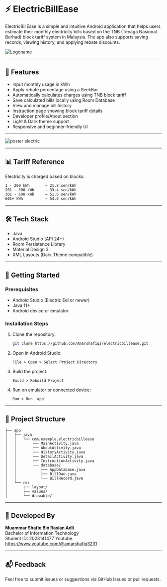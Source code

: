 # ⚡ ElectricBillEase

ElectricBillEase is a simple and intuitive Android application that helps users estimate their monthly electricity bills based on the TNB (Tenaga Nasional Berhad) block tariff system in Malaysia. The app also supports saving records, viewing history, and applying rebate discounts.

![Logoname](https://github.com/user-attachments/assets/d8cbc333-2e8e-42ba-ab49-ffe2be5adb23)


---

## 📱 Features

- Input monthly usage in kWh
- Apply rebate percentage using a SeekBar
- Automatically calculates charges using TNB block tariff
- Save calculated bills locally using Room Database
- View and manage bill history
- Instruction page showing block tariff details
- Developer profile/About section
- Light & Dark theme support
- Responsive and beginner-friendly UI

---

![poster electric](https://github.com/user-attachments/assets/5d6d71e5-bd89-42de-b623-b50f2f0b6c17)

---

## 📊 Tariff Reference

Electricity is charged based on blocks:

```
1 - 200 kWh       → 21.8 sen/kWh  
201 - 300 kWh     → 33.4 sen/kWh  
301 - 600 kWh     → 51.6 sen/kWh  
601+ kWh          → 54.6 sen/kWh
```

---

## 🛠️ Tech Stack

- Java
- Android Studio (API 24+)
- Room Persistence Library
- Material Design 3
- XML Layouts (Dark Theme compatible)

---

## 🚀 Getting Started

### Prerequisites

- Android Studio (Electric Eel or newer)
- Java 11+
- Android device or emulator

### Installation Steps

1. Clone the repository:
   ```bash
   git clone https://github.com/Amarshafiqz/electricbillease.git
   ```

2. Open in Android Studio:
   ```
   File > Open > Select Project Directory
   ```

3. Build the project:
   ```
   Build > Rebuild Project
   ```

4. Run on emulator or connected device:
   ```
   Run > Run 'app'
   ```

---

## 📂 Project Structure

```
├── app
│   ├── java
│   │   └── com.example.electricbillease
│   │       ├── MainActivity.java
│   │       ├── AboutActivity.java
│   │       ├── HistoryActivity.java
│   │       ├── DetailActivity.java
│   │       ├── InstructionActivity.java
│   │       └── database/
│   │           ├── AppDatabase.java
│   │           ├── BillDao.java
│   │           └── BillRecord.java
│   └── res
│       ├── layout/
│       ├── values/
│       └── drawable/
```

---

## 👤 Developed By

**Muammar Shafiq Bin Raslan Adli**  
Bachelor of Information Technology  
Student ID: 2023141477
Youtube: https://www.youtube.com/@amarshafiq3231

---


## 📬 Feedback

Feel free to submit issues or suggestions via GitHub Issues or pull requests.

